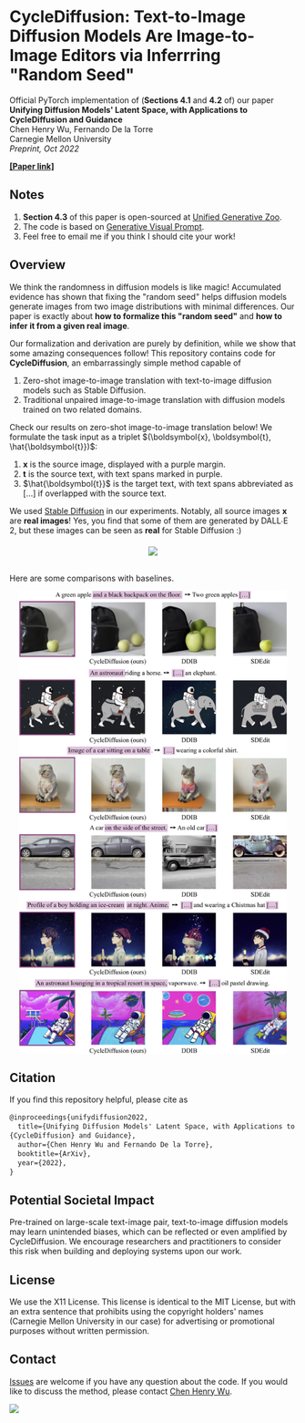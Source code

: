 # CycleDiffusion: Text-to-Image Diffusion Models Are Image-to-Image Editors via Inferrring "Random Seed"

Official PyTorch implementation of (**Sections 4.1** and **4.2** of) our paper <br>
**Unifying Diffusion Models' Latent Space, with Applications to CycleDiffusion and Guidance** <br>
Chen Henry Wu, Fernando De la Torre <br>
Carnegie Mellon University <br>
_Preprint, Oct 2022_


[**[Paper link]**](https://arxiv.org/abs/2210.05559)

## Notes
1. **Section 4.3** of this paper is open-sourced at [Unified Generative Zoo](https://github.com/ChenWu98/unified-generative-zoo).
2. The code is based on [Generative Visual Prompt](https://github.com/ChenWu98/Generative-Visual-Prompt).
3. Feel free to email me if you think I should cite your work! 

## Overview
We think the randomness in diffusion models is like magic! Accumulated evidence has shown that fixing the "random seed" helps diffusion models generate images from two image distributions with minimal differences. Our paper is exactly about **how to formalize this "random seed"** and **how to infer it from a given real image**. 

Our formalization and derivation are purely by definition, while we show that some amazing consequences follow! This repository contains code for **CycleDiffusion**, an embarrassingly simple method capable of

1. Zero-shot image-to-image translation with text-to-image diffusion models such as Stable Diffusion. 
2. Traditional unpaired image-to-image translation with diffusion models trained on two related domains.

Check our results on zero-shot image-to-image translation below! We formulate the task input as a triplet $(\boldsymbol{x}, \boldsymbol{t}, \hat{\boldsymbol{t}})$:

1. $\boldsymbol{x}$ is the source image, displayed with a purple margin.
2. $\boldsymbol{t}$ is the source text, with text spans marked in purple.
3. $\hat{\boldsymbol{t}}$ is the target text, with text spans abbreviated as $[\ldots]$ if overlapped with the source text.

We used [Stable Diffusion](https://github.com/CompVis/stable-diffusion) in our experiments. Notably, all source images $\boldsymbol{x}$ are **real images**! Yes, you find that some of them are generated by DALL∙E 2, but these images can be seen as **real** for Stable Diffusion :) 

<div align=center>
    <img src="docs/text.png" align="middle", width=780>
</div>

<br>

Here are some comparisons with baselines. 

<div align=center>
    <img src="docs/text_baseline.png" align="middle" width=470>
</div>

## Citation
If you find this repository helpful, please cite as
```
@inproceedings{unifydiffusion2022,
  title={Unifying Diffusion Models' Latent Space, with Applications to {CycleDiffusion} and Guidance},
  author={Chen Henry Wu and Fernando De la Torre},
  booktitle={ArXiv},
  year={2022},
}
```

## Potential Societal Impact
Pre-trained on large-scale text-image pair, text-to-image diffusion models may learn unintended biases, which can be reflected or even amplified by CycleDiffusion. We encourage researchers and practitioners to consider this risk when building and deploying systems upon our work. 


## License
We use the X11 License. This license is identical to the MIT License, but with an extra sentence that prohibits using the copyright holders' names (Carnegie Mellon University in our case) for advertising or promotional purposes without written permission.

## Contact
[Issues](https://github.com/ChenWu98/cycle-diffusion/issues) are welcome if you have any question about the code. 
If you would like to discuss the method, please contact [Chen Henry Wu](https://github.com/ChenWu98).

<a href="https://github.com/ChenWu98"><img src="https://avatars.githubusercontent.com/u/28187501?v=4"  width="50" /></a>

